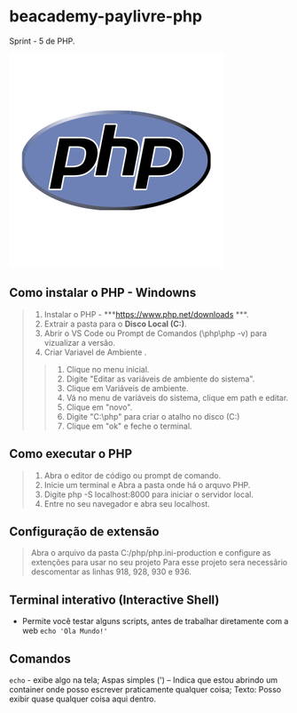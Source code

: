 # beacademy-paylivre-php
Sprint - 5 de PHP.


[![PHP, Hypertext Preprocessort](/assets/images/php-logo.svg)](https://www.php.net/)


## Como instalar o PHP - Windowns
> 1. Instalar o PHP  - ***https://www.php.net/downloads ***.
> 2. Extrair a pasta para o **Disco Local (C:)**.
> 3. Abrir o VS Code ou Prompt de Comandos (\php\php -v) para vizualizar a versão.
> 4. Criar Variavel de Ambiente .
>>   1. Clique no menu inicial.
>>   2. Digite "Editar as variáveis de ambiente do sistema".
>>   3. Clique em Variáveis de ambiente.
>>   4. Vá no menu de variáveis do sistema, clique em path e editar.
>>   5. Clique em "novo".
>>   6. Digite "C:\php" para criar o atalho no disco (C:)
>>   7. Clique em "ok" e feche o terminal.

## Como executar o PHP
> 1. Abra o editor de código ou prompt de comando.
> 2. Inicie um terminal e Abra a pasta onde há o arquvo PHP.
> 3. Digite php -S localhost:8000 para iniciar o servidor local.
> 4. Entre no seu navegador e abra seu localhost. 

## Configuração de extensão
> Abra o arquivo da pasta C:/php/php.ini-production e configure as extenções para usar no seu projeto
> Para esse projeto sera necessãrio descomentar as linhas 918, 928, 930 e 936.

## Terminal interativo (Interactive Shell)
* Permite você testar alguns scripts, antes de trabalhar diretamente com a web
``echo 'Ola Mundo!'``

## Comandos
`echo` - exibe algo na tela; Aspas simples (') – Indica que estou abrindo um container onde posso escrever praticamente qualquer coisa; Texto: Posso exibir quase qualquer coisa aqui dentro.
